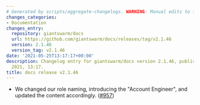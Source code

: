 ```yaml
---
# Generated by scripts/aggregate-changelogs. WARNING: Manual edits to this files will be overwritten.
changes_categories:
- Documentation
changes_entry:
  repository: giantswarm/docs
  url: https://github.com/giantswarm/docs/releases/tag/v2.1.46
  version: 2.1.46
  version_tag: v2.1.46
date: '2021-05-25T13:17:17+00:00'
description: Changelog entry for giantswarm/docs version 2.1.46, published on 25 May
  2021, 13:17.
title: docs release v2.1.46
---
```


- We changed our role naming, introducing the "Account Engineer", and updated the content accordingly. ([#957](https://github.com/giantswarm/docs/pull/957))
